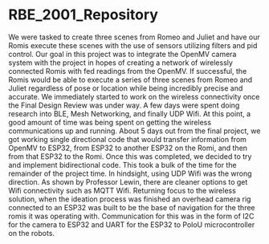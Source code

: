 # RBE_2001_Repository
We were tasked to create three scenes from Romeo and Juliet and have our Romis execute these scenes with the use of sensors utilizing filters and pid control. Our goal in this project was to integrate the OpenMV camera system with the project in hopes of creating a network of wirelessly connected Romis with fed readings from the OpenMV. If successful, the Romis would be able to execute a series of three scenes from Romeo and Juliet regardless of pose or location while being incredibly precise and accurate. We immediately started to work on the wireless connectivity once the Final Design Review was under way. A few days were spent doing research into BLE, Mesh Networking, and finally UDP Wifi. At this point, a good amount of time was being spent on getting the wireless communications up and running. About 5 days out from the final project, we got working single directional code that would transfer information from OpenMV to ESP32, from ESP32 to another ESP32 on the Romi, and then from that ESP32 to the Romi. Once this was completed, we decided to try and implement bidirectional code. This took a bulk of the time for the remainder of the project time. In hindsight, using UDP Wifi was the wrong direction. As shown by Professor Lewin, there are cleaner options to get Wifi connectivity such as MQTT Wifi. Returning focus to the wireless solution, when the ideation process was finished an overhead camera rig connected to an ESP32 was built to be the base of navigation for the three romis it was operating with. Communication for this was in the form of I2C for the camera to ESP32 and UART for the ESP32 to PoloU microcontroller on the robots.
